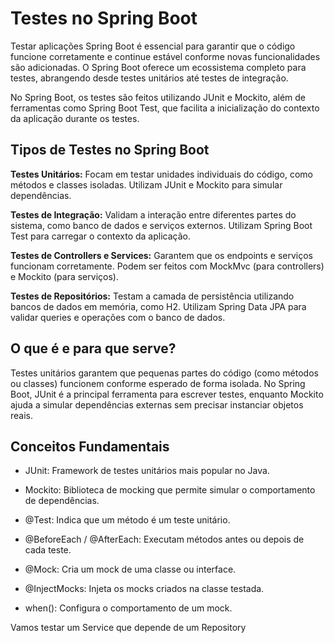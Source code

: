 # Testes no Spring Boot

Testar aplicações Spring Boot é essencial para garantir que o código funcione corretamente e continue estável conforme novas funcionalidades são adicionadas. O Spring Boot oferece um ecossistema completo para testes, abrangendo desde testes unitários até testes de integração.

No Spring Boot, os testes são feitos utilizando JUnit e Mockito, além de ferramentas como Spring Boot Test, que facilita a inicialização do contexto da aplicação durante os testes.

## Tipos de Testes no Spring Boot

**Testes Unitários:** Focam em testar unidades individuais do código, como métodos e classes isoladas.
Utilizam JUnit e Mockito para simular dependências.

**Testes de Integração:** Validam a interação entre diferentes partes do sistema, como banco de dados e serviços externos. Utilizam Spring Boot Test para carregar o contexto da aplicação.

**Testes de Controllers e Services:** Garantem que os endpoints e serviços funcionam corretamente. Podem ser feitos com MockMvc (para controllers) e Mockito (para serviços).

**Testes de Repositórios:** Testam a camada de persistência utilizando bancos de dados em memória, como H2. Utilizam Spring Data JPA para validar queries e operações com o banco de dados.

## O que é e para que serve?

Testes unitários garantem que pequenas partes do código (como métodos ou classes) funcionem conforme esperado de forma isolada. No Spring Boot, JUnit é a principal ferramenta para escrever testes, enquanto Mockito ajuda a simular dependências externas sem precisar instanciar objetos reais.

## Conceitos Fundamentais

- JUnit: Framework de testes unitários mais popular no Java.

- Mockito: Biblioteca de mocking que permite simular o comportamento de dependências.

- @Test: Indica que um método é um teste unitário.

- @BeforeEach / @AfterEach: Executam métodos antes ou depois de cada teste.

- @Mock: Cria um mock de uma classe ou interface.

- @InjectMocks: Injeta os mocks criados na classe testada.

- when(): Configura o comportamento de um mock.

Vamos testar um Service que depende de um Repository
